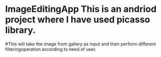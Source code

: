 # ImageEditingApp This is an andriod project where I have used picasso library.
#This will take the image from gallery as input and then perform different filteringoperation according to need of user.
